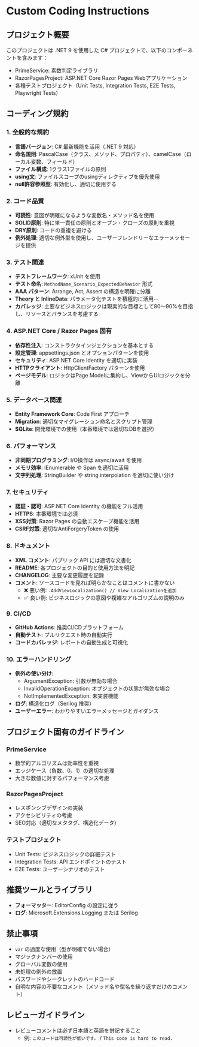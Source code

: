 # Custom Coding Instructions

## プロジェクト概要
このプロジェクトは .NET 9 を使用した C# プロジェクトで、以下のコンポーネントを含みます：
* PrimeService: 素数判定ライブラリ
* RazorPagesProject: ASP.NET Core Razor Pages Webアプリケーション
* 各種テストプロジェクト（Unit Tests, Integration Tests, E2E Tests, Playwright Tests）

## コーディング規約

### 1. 全般的な規約
* **言語バージョン**: C# 最新機能を活用（.NET 9 対応）
* **命名規則**: PascalCase（クラス、メソッド、プロパティ）、camelCase（ローカル変数、フィールド）
* **ファイル構成**: 1クラス1ファイルの原則
* **using文**: ファイルスコープのusingディレクティブを優先使用
* **null許容参照型**: 有効化し、適切に使用する

### 2. コード品質
* **可読性**: 意図が明確になるような変数名・メソッド名を使用
* **SOLID原則**: 特に単一責任の原則とオープン・クローズの原則を重視
* **DRY原則**: コードの重複を避ける
* **例外処理**: 適切な例外型を使用し、ユーザーフレンドリーなエラーメッセージを提供

### 3. テスト関連
* **テストフレームワーク**: xUnit を使用
* **テスト命名**: `MethodName_Scenario_ExpectedBehavior` 形式
* **AAA パターン**: Arrange, Act, Assert の構造を明確に分離
* **Theory と InlineData**: パラメータ化テストを積極的に活用--
* **カバレッジ**: 主要なビジネスロジックは現実的な目標として80～90%を目指し、リソースとバランスを考慮する

### 4. ASP.NET Core / Razor Pages 固有
* **依存性注入**: コンストラクタインジェクションを基本とする
* **設定管理**: appsettings.json とオプションパターンを使用
* **セキュリティ**: ASP.NET Core Identity を適切に実装
* **HTTPクライアント**: HttpClientFactory パターンを使用
* **ページモデル**: ロジックはPage Modelに集約し、ViewからUIロジックを分離

### 5. データベース関連
* **Entity Framework Core**: Code First アプローチ
* **Migration**: 適切なマイグレーション命名とスクリプト管理
* **SQLite**: 開発環境での使用（本番環境では適切なDBを選択）

### 6. パフォーマンス
* **非同期プログラミング**: I/O操作は async/await を使用
* **メモリ効率**: IEnumerable<T> や Span<T> を適切に活用
* **文字列処理**: StringBuilder や string interpolation を適切に使い分け

### 7. セキュリティ
* **認証・認可**: ASP.NET Core Identity の機能をフル活用
* **HTTPS**: 本番環境では必須
* **XSS対策**: Razor Pages の自動エスケープ機能を活用
* **CSRF対策**: 適切なAntiForgeryToken の使用

### 8. ドキュメント
* **XML コメント**: パブリック API には適切な文書化
* **README**: 各プロジェクトの目的と使用方法を明記
* **CHANGELOG**: 主要な変更履歴を記録
* **コメント**: ソースコードを見れば明らかなことはコメントに書かない
  * ❌ 悪い例: `.AddViewLocalization() // View Localizationを追加`
  * ✅ 良い例: ビジネスロジックの意図や複雑なアルゴリズムの説明のみ

### 9. CI/CD
* **GitHub Actions**: 推奨CI/CDプラットフォーム
* **自動テスト**: プルリクエスト時の自動実行
* **コードカバレッジ**: レポートの自動生成と可視化

### 10. エラーハンドリング
* **例外の使い分け**: 
  * ArgumentException: 引数が無効な場合
  * InvalidOperationException: オブジェクトの状態が無効な場合
  * NotImplementedException: 未実装機能
* **ログ**: 構造化ログ（Serilog 推奨）
* **ユーザーエラー**: わかりやすいエラーメッセージとガイダンス

## プロジェクト固有のガイドライン

### PrimeService
* 数学的アルゴリズムは効率性を重視
* エッジケース（負数、0、1）の適切な処理
* 大きな数値に対するパフォーマンス考慮

### RazorPagesProject
* レスポンシブデザインの実装
* アクセシビリティの考慮
* SEO対応（適切なメタタグ、構造化データ）

### テストプロジェクト
* Unit Tests: ビジネスロジックの詳細テスト
* Integration Tests: API エンドポイントのテスト
* E2E Tests: ユーザーシナリオのテスト

## 推奨ツールとライブラリ
* **フォーマッター**: EditorConfig の設定に従う
* **ログ**: Microsoft.Extensions.Logging または Serilog

## 禁止事項
* `var` の過度な使用（型が明確でない場合）
* マジックナンバーの使用
* グローバル変数の使用
* 未処理の例外の放置
* パスワードやシークレットのハードコード
* 自明な内容の不要なコメント（メソッド名や型名を繰り返すだけのコメント）

## レビューガイドライン
* レビューコメントは必ず日本語と英語を併記すること
    * 例: `このコードは可読性が低いです。` / `This code is hard to read.`
